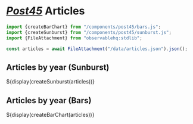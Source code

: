 # [*Post45*](https://post45.org/journal) Articles

```js
import {createBarChart} from "/components/post45/bars.js";
import {createSunburst} from "/components/post45/sunburst.js";
import {FileAttachment} from "observablehq:stdlib";

const articles = await FileAttachment("/data/articles.json").json();
```

## Articles by year (Sunburst)
<div class="card sunburst-card">${display(createSunburst(articles))}</div>

## Articles by year (Bars)
<div class="card bars-card">${display(createBarChart(articles))}</div>